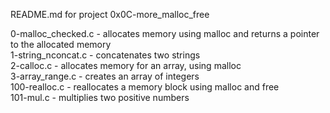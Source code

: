 README.md for project 0x0C-more_malloc_free

0-malloc_checked.c - allocates memory using malloc and returns a pointer to the allocated memory\
1-string_nconcat.c - concatenates two strings\
2-calloc.c - allocates memory for an array, using malloc\
3-array_range.c - creates an array of integers\
100-realloc.c - reallocates a memory block using malloc and free\
101-mul.c - multiplies two positive numbers
